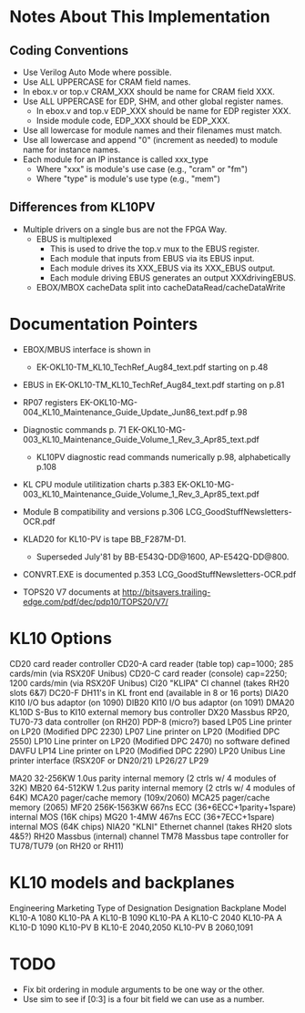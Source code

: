 # Notes About This Implementation

## Coding Conventions
* Use Verilog Auto Mode where possible.
* Use ALL UPPERCASE for CRAM field names.
* In ebox.v or top.v CRAM_XXX should be name for CRAM field XXX.
* Use ALL UPPERCASE for EDP, SHM, and other global register names.
  * In ebox.v and top.v EDP_XXX should be name for EDP register XXX.
  * Inside module code, EDP_XXX should be EDP_XXX.
* Use all lowercase for module names and their filenames must match.
* Use all lowercase and append "0" (increment as needed) to module
  name for instance names.
* Each module for an IP instance is called xxx_type
  * Where "xxx" is module's use case (e.g., "cram" or "fm")
  * Where "type" is module's use type (e.g., "mem")


## Differences from KL10PV
* Multiple drivers on a single bus are not the FPGA Way.
  * EBUS is multiplexed
    * This is used to drive the top.v mux to the EBUS register.
    * Each module that inputs from EBUS via its EBUS input.
    * Each module drives its XXX_EBUS via its XXX_EBUS output.
    * Each module driving EBUS generates an output XXXdrivingEBUS.
  * EBOX/MBOX cacheData split into cacheDataRead/cacheDataWrite


# Documentation Pointers

* EBOX/MBUS interface is shown in
  * EK-OKL10-TM_KL10_TechRef_Aug84_text.pdf starting on p.48

* EBUS in EK-OKL10-TM_KL10_TechRef_Aug84_text.pdf starting on p.81

* RP07 registers EK-OKL10-MG-004_KL10_Maintenance_Guide_Update_Jun86_text.pdf p.98

* Diagnostic commands p. 71
  EK-OKL10-MG-003_KL10_Maintenance_Guide_Volume_1_Rev_3_Apr85_text.pdf
  * KL10PV diagnostic read commands numerically p.98, alphabetically p.108

* KL CPU module utilitization charts p.383
  EK-OKL10-MG-003_KL10_Maintenance_Guide_Volume_1_Rev_3_Apr85_text.pdf

* Module B compatibility and versions p.306 LCG_GoodStuffNewsletters-OCR.pdf

* KLAD20 for KL10-PV is tape BB_F287M-D1.
  * Superseded July'81 by BB-E543Q-DD@1600, AP-E542Q-DD@800.
    

* CONVRT.EXE is documented p.353 LCG_GoodStuffNewsletters-OCR.pdf

* TOPS20 V7 documents at http://bitsavers.trailing-edge.com/pdf/dec/pdp10/TOPS20/V7/


# KL10 Options

CD20	card reader controller
CD20-A	card reader (table top) cap=1000; 285 cards/min (via RSX20F Unibus)
CD20-C	card reader (console) cap=2250; 1200 cards/min (via RSX20F Unibus)
CI20	"KLIPA" CI channel (takes RH20 slots 6&7)
DC20-F	DH11's in KL front end (available in 8 or 16 ports)
DIA20	KI10 I/O bus adaptor (on 1090)
DIB20	KI10 I/O bus adaptor (on 1091)
DMA20	KL10D S-Bus to KI10 external memory bus controller
DX20	Massbus RP20, TU70-73 data controller (on RH20) PDP-8 (micro?) based
LP05	Line printer on LP20 (Modified DPC 2230)
LP07	Line printer on LP20 (Modified DPC 2550)
LP10	Line printer on LP20 (Modified DPC 2470) no software defined DAVFU
LP14	Line printer on LP20 (Modified DPC 2290)
LP20	Unibus Line printer interface (RSX20F or DN20/21)
LP26/27
LP29

MA20	32-256KW 1.0us parity internal memory (2 ctrls w/ 4 modules of 32K)
MB20	64-512KW 1.2us parity internal memory (2 ctrls w/ 4 modules of 64K)
MCA20	pager/cache memory (109x/2060)
MCA25	pager/cache memory (2065)
MF20	256K-1563KW 667ns ECC (36+6ECC+1parity+1spare) internal MOS (16K chips)
MG20	1-4MW 467ns ECC (36+7ECC+1spare) internal MOS (64K chips)
NIA20	"KLNI" Ethernet channel (takes RH20 slots 4&5?)
RH20	Massbus (internal) channel
TM78	Massbus tape controller for TU78/TU79 (on RH20 or RH11)


# KL10 models and backplanes

Engineering   Marketing     Type of
Designation   Designation   Backplane    Model
  KL10-A         1080        KL10-PA       A
  KL10-B         1090        KL10-PA       A
  KL10-C         2040        KL10-PA       A
  KL10-D         1090        KL10-PV       B
  KL10-E         2040,2050   KL10-PV       B
                 2060,1091

# TODO
- Fix bit ordering in module arguments to be one way or the other.
- Use sim to see if [0:3] is a four bit field we can use as a number.

